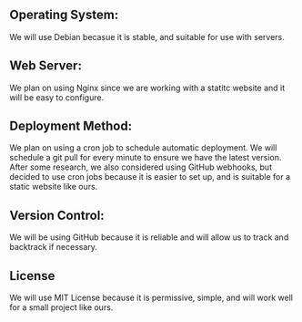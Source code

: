  Operating System:
-
We will use Debian becasue it is stable, and suitable for use with servers.

Web Server:
-
We plan on using Nginx since we are working with a statitc website and it will be easy to configure.

Deployment Method:
-
We plan on using a cron job to schedule automatic deployment. We will schedule a git pull for every minute to ensure we have the latest version. After some research, we also considered using GitHub webhooks, but decided to use cron jobs because it is easier to set up, and is suitable for a static website like ours.

Version Control:
-
We will be using GitHub because it is reliable and will allow us to track and backtrack if necessary.

License
-
We will use MIT License because it is permissive, simple, and will work well for a small project like ours.